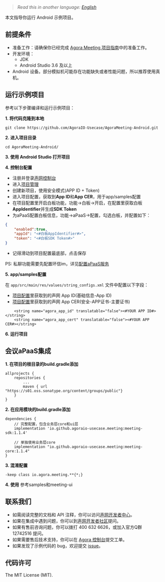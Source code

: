 ﻿> *Read this in another language: [English](README.en.md)*本文指导你运行 Android 示例项目。## 前提条件- 准备工作：请确保你已经完成 [Agora Meeting 项目指南](https://github.com/AgoraIO-Usecase/AgoraMeeting/blob/master/README.zh.md)中的准备工作。- 开发环境：  - JDK  - Android Studio 3.6 及以上- Android 设备。部分模拟机可能存在功能缺失或者性能问题，所以推荐使用真机。## 运行示例项目参考以下步骤编译和运行示例项目：**1. 将代码克隆到本地**```git clone https://github.com/AgoraIO-Usecase/AgoraMeeting-Android.git```**2. 进入项目目录**```cd AgoraMeeting-Android/```**3. 使用 Android Studio 打开项目****4. 控制台配置**- 注册并登录[声网控制台](https://console.agora.io/)- 进入[项目管理](https://console.agora.io/projects)- 创建新项目，使用安全模式(APP ID + Token)- 进入项目配置，获取到**App ID**和**App CER**，用于app/samples配置- 在项目配置里开启白板功能，功能->白板->开启，在配置里获取白板**AppIdentifier**并生成**SDK Token**- 为aPaaS配置白板信息，功能->aPaaS->配置，勾选白板，并配置如下：```json{	"enabled":true,	"appId": "<#白板AppIdentifier#>",	"token": "<#白板SDK Token#>"}```- 记得滑动到项目配置最底部，点击保存PS: 私聊功能需要先配置环信im，详见[配置aPaaS服务](https://docs.agora.io/cn/agora-class/agora_class_prep?platform=Web)**5. app/samples配置**在 `app/src/main/res/values/string_configs.xml` 文件中配置以下字段：- [项目配置](https://console.agora.io/project)里获取到的声网 App ID(基础信息-App ID)- [项目配置](https://console.agora.io/project)里获取到的声网 App CER(安全-APP证书-主要证书)```    <string name="agora_app_id" translatable="false"><#YOUR APP ID#></string>    <string name="agora_app_cert" translatable="false"><#YOUR APP CER#></string>```**6. 运行项目**## 会议aPaaS集成**1. 在项目的根目录的build.gradle添加**```allprojects {    repositories {        ...        maven { url "https://s01.oss.sonatype.org/content/groups/public"}    }}```**2. 在应用模块的build.gradle添加**```dependencies {    // 完整配置，包含业务层core和ui层    implementation 'io.github.agoraio-usecase.meeting:meeting-sdk:1.1.4'        // 单独使用业务层core    implementation "io.github.agoraio-usecase.meeting:meeting-core:1.1.4"}```**3. 混淆配置**```-keep class io.agora.meeting.**{*;}```**4. 使用**参考samples和meeting-ui## 联系我们- 如需阅读完整的文档和 API 注释，你可以访问[声网开发者中心](https://docs.agora.io/cn/)。- 如果在集成中遇到问题，你可以到[声网开发者社区](https://dev.agora.io/cn/)提问。- 如果有售前咨询问题，你可以拨打 400 632 6626，或加入官方Q群 12742516 提问。- 如果需要售后技术支持，你可以在 [Agora 控制台](https://dashboard.agora.io/)提交工单。- 如果发现了示例代码的 bug，欢迎提交 [issue](https://github.com/AgoraIO-Usecase/AgoraMeeting/issues)。## 代码许可The MIT License (MIT).